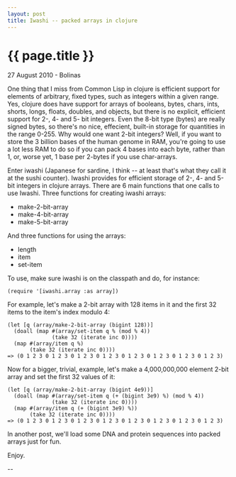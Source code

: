 ```yaml
---
layout: post
title: Iwashi -- packed arrays in clojure
---
```


{{ page.title }}
================

<p class="meta">27 August 2010 - Bolinas</p>

One thing that I miss from Common Lisp in clojure is efficient support
for elements of arbitrary, fixed types, such as integers within a
given range. Yes, clojure does have support for arrays of booleans,
bytes, chars, ints, shorts, longs, floats, doubles, and objects, but
there is no explicit, efficient support for 2-, 4- and 5- bit
integers. Even the 8-bit type (bytes) are really signed bytes, so
there's no nice, effecient, built-in storage for quantities in the
range 0-255. Why would one want 2-bit integers? Well, if you want to
store the 3 billion bases of the human genome in RAM, you're going to
use a lot less RAM to do so if you can pack 4 bases into each byte,
rather than 1, or, worse yet, 1 base per 2-bytes if you use
char-arrays.

Enter iwashi (Japanese for sardine, I think -- at least that's what
they call it at the sushi counter). Iwashi provides for efficient
storage of 2-, 4- and 5-bit integers in clojure arrays. There are 6
main functions that one calls to use Iwashi. Three functions for
creating iwashi arrays:

* make-2-bit-array
* make-4-bit-array
* make-5-bit-array

And three functions for using the arrays:

* length
* item
* set-item

To use, make sure iwashi is on the classpath and do, for instance:

    (require '[iwashi.array :as array])

For example, let's make a 2-bit array with 128 items in it and the
first 32 items to the item's index modulo 4:

    (let [q (array/make-2-bit-array (bigint 128))]
      (doall (map #(array/set-item q % (mod % 4))
                  (take 32 (iterate inc 0))))
      (map #(array/item q %)
           (take 32 (iterate inc 0))))
    => (0 1 2 3 0 1 2 3 0 1 2 3 0 1 2 3 0 1 2 3 0 1 2 3 0 1 2 3 0 1 2 3)

Now for a bigger, trivial, example, let's make a 4,000,000,000
element 2-bit array and set the first 32 values of it:

    (let [q (array/make-2-bit-array (bigint 4e9))]
      (doall (map #(array/set-item q (+ (bigint 3e9) %) (mod % 4))
                  (take 32 (iterate inc 0))))
      (map #(array/item q (+ (bigint 3e9) %))
           (take 32 (iterate inc 0))))
    => (0 1 2 3 0 1 2 3 0 1 2 3 0 1 2 3 0 1 2 3 0 1 2 3 0 1 2 3 0 1 2 3)

In another post, we'll load some DNA and protein sequences into
packed arrays just for fun.

Enjoy.

--

